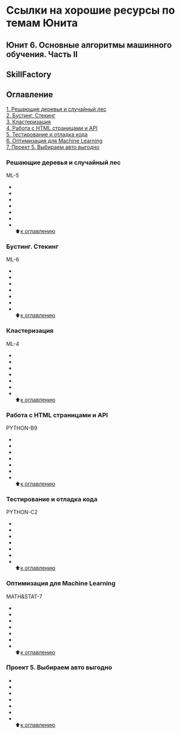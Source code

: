 # Ссылки на хорошие ресурсы по темам Юнита
## Юнит 6. Основные алгоритмы машинного обучения. Часть II 
## SkillFactory  

## Оглавление  
[1. Решающие деревья и случайный лес](https://github.com/alex-sokolov2011/my_study/blob/master/SkillFactory/DST_10/unit_6/links_to_resources_on_module_topics.md#Решающие-деревья-и-случайный-лес)  
[2. Бустинг. Стекинг](https://github.com/alex-sokolov2011/my_study/blob/master/SkillFactory/DST_10/unit_3/links_to_resources_on_module_topics.md#Бустинг.-Стекинг)  
[3. Кластеризация](https://github.com/alex-sokolov2011/my_study/blob/master/SkillFactory/DST_10/unit_3/links_to_resources_on_module_topics.md#Кластеризация)  
[4. Работа с HTML страницами и API](https://github.com/alex-sokolov2011/my_study/blob/master/SkillFactory/DST_10/unit_3/links_to_resources_on_module_topics.md#Работа-с-HTML-страницами-и-API)  
[5. Тестирование и отладка кода](https://github.com/alex-sokolov2011/my_study/blob/master/SkillFactory/DST_10/unit_3/links_to_resources_on_module_topics.md#Тестирование-и-отладка-кода)  
[6. Оптимизация для Machine Learning](https://github.com/alex-sokolov2011/my_study/blob/master/SkillFactory/DST_10/unit_3/links_to_resources_on_module_topics.md#Оптимизация-для-Machine-Learning)  
[7. Проект 5. Выбираем авто выгодно](https://github.com/alex-sokolov2011/my_study/blob/master/SkillFactory/DST_10/unit_3/links_to_resources_on_module_topics.md#Проект-5.-Выбираем-авто-выгодно)  


### Решающие деревья и случайный лес  
ML-5  
- []()  
- []()  
- []()  
- []()  
- []()  
- []()  
- []()  
:arrow_up:[к оглавлению](https://github.com/alex-sokolov2011/my_study/blob/master/SkillFactory/DST_10/unit_6/links_to_resources_on_module_topics.md#Оглавление)  


### Бустинг. Стекинг  
ML-6  
- []()  
- []()  
- []()  
- []()  
- []()  
- []()  
- []()  
:arrow_up:[к оглавлению](https://github.com/alex-sokolov2011/my_study/blob/master/SkillFactory/DST_10/unit_6/links_to_resources_on_module_topics.md#Оглавление)  


### Кластеризация  
ML-4  
- []()  
- []()  
- []()  
- []()  
- []()  
- []()  
- []()  
:arrow_up:[к оглавлению](https://github.com/alex-sokolov2011/my_study/blob/master/SkillFactory/DST_10/unit_6/links_to_resources_on_module_topics.md#Оглавление)  


### Работа с HTML страницами и API  
PYTHON-B9  
- []()  
- []()  
- []()  
- []()  
- []()  
- []()  
- []()  
:arrow_up:[к оглавлению](https://github.com/alex-sokolov2011/my_study/blob/master/SkillFactory/DST_10/unit_6/links_to_resources_on_module_topics.md#Оглавление)  


### Тестирование и отладка кода  
PYTHON-C2  
- []()  
- []()  
- []()  
- []()  
- []()  
- []()  
- []()  
:arrow_up:[к оглавлению](https://github.com/alex-sokolov2011/my_study/blob/master/SkillFactory/DST_10/unit_6/links_to_resources_on_module_topics.md#Оглавление)  


### Оптимизация для Machine Learning  
MATH&STAT-7  
- []()  
- []()  
- []()  
- []()  
- []()  
- []()  
- []()  
:arrow_up:[к оглавлению](https://github.com/alex-sokolov2011/my_study/blob/master/SkillFactory/DST_10/unit_6/links_to_resources_on_module_topics.md#Оглавление)  


### Проект 5. Выбираем авто выгодно  
- []()  
- []()  
- []()  
- []()  
- []()  
- []()  
- []()  
:arrow_up:[к оглавлению](https://github.com/alex-sokolov2011/my_study/blob/master/SkillFactory/DST_10/unit_6/links_to_resources_on_module_topics.md#Оглавление)  